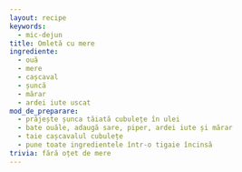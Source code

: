 ```yaml
---
layout: recipe
keywords:
  - mic-dejun
title: Omletă cu mere
ingrediente:
  - ouă
  - mere
  - cașcaval
  - șuncă
  - mărar
  - ardei iute uscat
mod_de_preparare:
  - prăjește șunca tăiată cubulețe în ulei
  - bate ouăle, adaugă sare, piper, ardei iute și mărar
  - taie cașcavalul cubulețe
  - pune toate ingredientele într-o tigaie încinsă
trivia: fără oțet de mere
---
```

